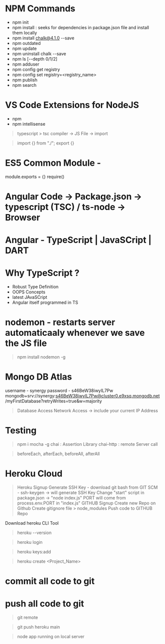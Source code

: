 # NPM Commands
- npm init
- npm install : seeks for dependencies in package.json file and install them locally
- npm install chalk@4.1.0 --save
- npm outdated
- npm update
- npm uninstall chalk --save
- npm ls [--depth 0/1/2]
- npm adduser
- npm config get registry
- npm config set registry=<registry_name>
- npm publish
- npm search

# VS Code Extensions for NodeJS
- npm 
- npm intellisense


<!-- > ng serve --port="4000" --prod --base-href="" -->
<!-- http://localhost:4200 -->


> typescript > tsc compiler -> JS File -> import

<!-- ES6 module import -->
> import {} from "./";
> export {}

# ES5 Common Module - 
module.exports = {}
require()

# Angular Code -> Package.json -> typescript (TSC) / ts-node -> Browser

# Angular - TypeScript | JavaSCript | DART
# Why TypeScript ?
 - Robust Type Definition
 - OOPS Concepts
 - latest JAvaSCript 
 - Angular itself programmed in TS


 # nodemon - restarts server automaticaaly whenever we save the JS file
> npm install nodemon -g

# Mongo DB Atlas
username - synergy
password - s46BeW38iwyIL7Pw 
mongodb+srv://synergy:s46BeW38iwyIL7Pw@cluster0.e9xsq.mongodb.net/myFirstDatabase?retryWrites=true&w=majority

> Database Access
> Network Access -> include your current IP Address


# Testing 
> npm i mocha -g
> chai : Assertion Library
> chai-http : remote Server call

> beforeEach, afterEach, beforeAll, afterAll


# Heroku Cloud

> Heroku Signup
> Generate SSH Key
    - download git bash from GIT SCM
    - ssh-keygen -> will generate SSH Key
> Change "start" script in package.json -> "node index.js"
> PORT will come from process.env.PORT in "index.js"
> GITHUB Signup
> Create new Repo on Github
> Create gitignore file > node_modules
> Push code to GITHUB Repo



Download heroku CLI Tool

> heroku --version

> heroku login

> heroku keys:add

> heroku create <Project_Name>

# commit all code to git

# push all code to git

> git remote

> git push heroku main

<!-- Nodemon, mocha -->





> node app running on local server
